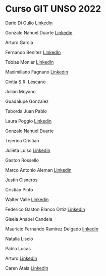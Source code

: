 # Curso GIT UNSO 2022

Dario Di Gulio [Linkedin](https://www.linkedin.com/in/dario-di-gulio/)

Gonzalo Nahuel Duarte [Linkedin](https://www.linkedin.com/in/duarteng)

Arturo Garcia

Fernando Benítez [LinkedIn](https://www.linkedin.com/in/benitezf/)

Tobias Monier [LinkedIn](https://www.linkedin.com/in/tobiasmonier/)

Maximiliano Fagnano [Linkedin](https://www.linkedin.com/in/maximiliano-fagnano-5808ba120/)

Cintia S.R. Lescano

Julian Moyano

Guadalupe Gonzalez

Taborda Juan Pablo

Laura Poggio  [Linkedin](https://www.linkedin.com/in/laura-poggio-lezcano/)

Gonzalo Nahuel Duarte

Tejerina Cristian

Julieta Luiso [Linkedin](https://www.linkedin.com/in/maria-julieta-luiso/)

Gaston Rossello

Marco Antonio Aleman [Linkedin](https://www.linkedin.com/in/aleman-marco/)

Justin Cisneros

Cristian Pinto

Walter Valle [Linkedin](https://www.linkedin.com/in/walter-valle-b3a99b83)

Federico Gaston Blanco Ortiz [Linkedin](https://www.linkedin.com/in/fedegbo)

Gisela Anabel Candela

Mauricio Fernando Ramirez Delgado [linkedin](https://www.linkedin.com/in/mauricio-fernando-ramirez-delgado-326752189/)

Natalia Liscio

Pablo Lucas

Arturo [Linkedin](https://www.linkedin.com/in/arturogarv/)

Caren Atala [Linkedin](https://www.linkedin.com/in/caren-atala/)
